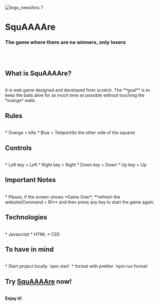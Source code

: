 ![logo_newsforu 7](https://res.cloudinary.com/mangonando/image/upload/v1628614936/Screenshot_2021-08-10_at_18.58.49_g5ac1b.png)

# SquAAAAre

### The game where there are no winners, only losers

<br><br>

## What is SquAAAAre?

<br>
It is web game designed and developed from scratch. The **goal** is to keep the balls alive for as much time as possible without touching the *orange* walls.
<br>

## Rules

<br>
* Orange = kills
* Blue = Teleport(to the other side of the square)
<br>

## Controls

<br>
* Left key = Left
* Right key = Right
* Down key = Down
* Up key = Up
<br>

## Important Notes

<br>
* Please, if the screen shows *Game Over*, **refresh the website(Command + R)** and then press any key to start the game again.
<br>

## Technologies

<br>
* Javascript
* HTML
* CSS 
<br>

## To have in mind

<br>
* Start project locally `npm start`
* format with prettier `npm run format`
<br>

## Try [SquAAAAre](https://mangonando.github.io/squAAAAre/) now!

<br>
<b>Enjoy it!<b>
